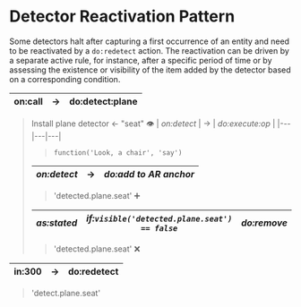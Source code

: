 # Detector Reactivation Pattern

Some detectors halt after capturing a first occurrence of an entity and need to be reactivated by a `do:redetect` action. The reactivation can be driven by a separate active rule, for instance, after a specific period of time or by assessing the existence or visibility of the item added by the detector based on a corresponding condition.


| on:call |  &rarr; | do:detect:plane |
|---|---|---|
 
> Install plane detector &larr; "seat" 👁
> | _on:detect_ | &rarr; | _do:execute:op_ |
> |---|---|---|
> 
> > `function('Look, a chair', 'say')`  
> 
> | _on:detect_ | &rarr; | _do:add to AR anchor_ |
> |---|---|---|
> 
>> 'detected.plane.seat' ➕
> 
> | _as:stated_ | _if:`visible('detected.plane.seat') == false`_ | _do:remove_ |
> |---|---|---|
> 
>> 'detected.plane.seat' ❌
 
 | in:300 |  &rarr; | do:redetect |
 |---|---|---|
> 'detect.plane.seat'
 